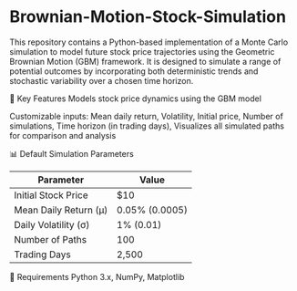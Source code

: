 # Brownian-Motion-Stock-Simulation
This repository contains a Python-based implementation of a Monte Carlo simulation to model future stock price trajectories using the Geometric Brownian Motion (GBM) framework. It is designed to simulate a range of potential outcomes by incorporating both deterministic trends and stochastic variability over a chosen time horizon.

🔧 Key Features
Models stock price dynamics using the GBM model

Customizable inputs:
Mean daily return, 
Volatility, 
Initial price, 
Number of simulations, 
Time horizon (in trading days), 
Visualizes all simulated paths for comparison and analysis 

📊 Default Simulation Parameters

| Parameter             | Value          |
| --------------------- | -------------- |
| Initial Stock Price   | \$10           |
| Mean Daily Return (μ) | 0.05% (0.0005) |
| Daily Volatility (σ)  | 1% (0.01)      |
| Number of Paths       | 100            |
| Trading Days          | 2,500          |


🧱 Requirements
Python 3.x, 
NumPy, 
Matplotlib
